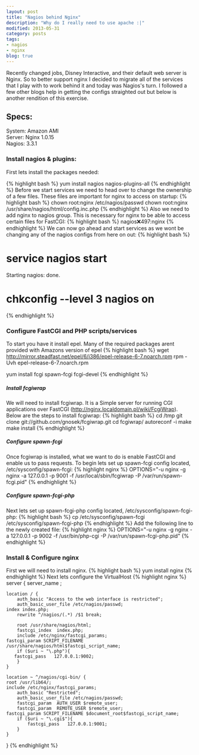 ```yaml
---
layout: post
title: "Nagios behind Nginx"
description: "Why do I really need to use apache :|"
modified: 2013-05-31
category: posts
tags: 
- nagios
- nginx
blog: true
---
```



Recently changed jobs, Disney Interactive, and their default web server is Nginx. So to better support nginx I decided to migrate all of the services that I play with to work behind it and today was Nagios's turn. I followed a few other blogs help in getting the configs straighted out but below is another rendition of this exercise.


## Specs:
System: Amazon AMI   
Server: Nginx 1.0.15   
Nagios: 3.3.1   


### Install nagios & plugins:
First lets install the packages needed:

{% highlight bash %}
yum install nagios nagios-plugins-all
{% endhighlight %}
Before we start services we need to head over to change the ownership of a few files. These files are important for nginx to access on startup:
{% highlight bash %}
chown root:nginx /etc/nagios/passwd
chown root:nginx /usr/share/nagios/html/config.inc.php
{% endhighlight %}
Also we need to add nginx to nagios group. This is necessary for nginx to be able to access certain files for FastCGI:
{% highlight bash %}
nagios:x:497:nginx
{% endhighlight %}
We can now go ahead and start services as we wont be changing any of the nagios configs from here on out:
{% highlight bash %}
# service nagios start
Starting nagios: done.

# chkconfig --level 3 nagios on
{% endhighlight %}
### Configure FastCGI and PHP scripts/services
To start you have it install epel. Many of the required packages arent provided with Amazons version of epel
{% highlight bash %}
wget http://mirror.steadfast.net/epel/6/i386/epel-release-6-7.noarch.rpm
rpm -Uvh epel-release-6-7.noarch.rpm

yum install fcgi spawn-fcgi fcgi-devel
{% endhighlight %}
##### Install fcgiwrap
We will need to install fcgiwrap. It is a Simple server for running CGI applications over FastCGI (http://nginx.localdomain.pl/wiki/FcgiWrap). Below are the steps to install fcgiwrap:
{% highlight bash %}
cd /tmp
git clone git://github.com/gnosek/fcgiwrap.git
cd fcgiwrap/
autoreconf -i
make
make install
{% endhighlight %}
##### Configure spawn-fcgi
Once fcgiwrap is installed, what we want to do is enable FastCGI and enable us to pass requests.
To begin lets set up spawn-fcgi config located, /etc/sysconfig/spawn-fcgi:
{% highlight nginx %}
OPTIONS="-u nginx -g nginx -a 127.0.0.1 -p 9001 -f /usr/local/sbin/fcgiwrap -P /var/run/spawn-fcgi.pid"
{% endhighlight %}
##### Configure spawn-fcgi-php
Next lets set up spawn-fcgi-php config located, /etc/sysconfig/spawn-fcgi-php:
{% highlight bash %}
cp /etc/sysconfig/spawn-fcgi /etc/sysconfig/spawn-fcgi-php
{% endhighlight %}
Add the following line to the newly created file:
{% highlight nginx %}
OPTIONS="-u nginx -g nginx -a 127.0.0.1 -p 9002 -f /usr/bin/php-cgi -P /var/run/spawn-fcgi-php.pid"
{% endhighlight %}
### Install & Configure nginx
First we will need to install nginx.
{% highlight bash %}
yum install nginx
{% endhighlight %}
Next lets configure the VirtualHost
{% highlight nginx %}
server {
    server_name  <servername>;

    location / {
        auth_basic "Access to the web interface is restricted";
        auth_basic_user_file /etc/nagios/passwd;
	index index.php;
        rewrite ^/nagios/(.*) /$1 break;

        root /usr/share/nagios/html;
        fastcgi_index  index.php;
        include /etc/nginx/fastcgi_params;
	fastcgi_param SCRIPT_FILENAME /usr/share/nagios/html$fastcgi_script_name;
        if ($uri ~ "\.php"){
	   fastcgi_pass   127.0.0.1:9002;
        }
    }

    location ~ ^/nagios/cgi-bin/ {
	root /usr/lib64/;        
	include /etc/nginx/fastcgi_params;
        auth_basic "Restricted";
        auth_basic_user_file /etc/nagios/passwd;
        fastcgi_param  AUTH_USER $remote_user;
        fastcgi_param  REMOTE_USER $remote_user;
	fastcgi_param SCRIPT_FILENAME $document_root$fastcgi_script_name;
        if ($uri ~ "\.cgi$"){
            fastcgi_pass   127.0.0.1:9001;
        }
    }
}
{% endhighlight %}


